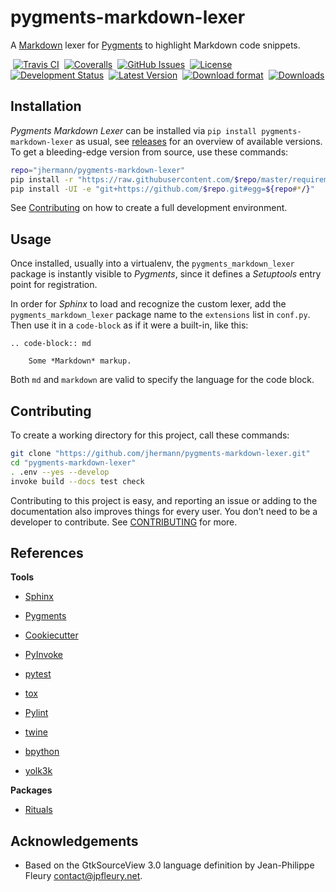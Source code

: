 # pygments-markdown-lexer

A [Markdown](https://daringfireball.net/projects/markdown/syntax) lexer
for [Pygments](http://pygments.org/) to highlight Markdown code snippets.

 [![Travis CI](https://api.travis-ci.org/jhermann/pygments-markdown-lexer.svg)](https://travis-ci.org/jhermann/pygments-markdown-lexer)
 [![Coveralls](https://img.shields.io/coveralls/jhermann/pygments-markdown-lexer.svg)](https://coveralls.io/r/jhermann/pygments-markdown-lexer)
 [![GitHub Issues](https://img.shields.io/github/issues/jhermann/pygments-markdown-lexer.svg)](https://github.com/jhermann/pygments-markdown-lexer/issues)
 [![License](https://img.shields.io/pypi/l/pygments-markdown-lexer.svg)](https://github.com/jhermann/pygments-markdown-lexer/blob/master/LICENSE)
 [![Development Status](https://pypip.in/status/pygments-markdown-lexer/badge.svg)](https://pypi.python.org/pypi/pygments-markdown-lexer/)
 [![Latest Version](https://img.shields.io/pypi/v/pygments-markdown-lexer.svg)](https://pypi.python.org/pypi/pygments-markdown-lexer/)
 [![Download format](https://pypip.in/format/pygments-markdown-lexer/badge.svg)](https://pypi.python.org/pypi/pygments-markdown-lexer/)
 [![Downloads](https://img.shields.io/pypi/dw/pygments-markdown-lexer.svg)](https://pypi.python.org/pypi/pygments-markdown-lexer/)


## Installation

*Pygments Markdown Lexer* can be installed via ``pip install pygments-markdown-lexer`` as usual,
see [releases](https://github.com/jhermann/pygments-markdown-lexer/releases) for an overview of available versions.
To get a bleeding-edge version from source, use these commands:

```sh
repo="jhermann/pygments-markdown-lexer"
pip install -r "https://raw.githubusercontent.com/$repo/master/requirements.txt"
pip install -UI -e "git+https://github.com/$repo.git#egg=${repo#*/}"
```

See [Contributing](#contributing) on how to create a full development environment.


## Usage

Once installed, usually into a virtualenv, the ``pygments_markdown_lexer`` package
is instantly visible to *Pygments*, since it defines a *Setuptools* entry point
for registration.

In order for *Sphinx* to load and recognize the custom lexer, add the
``pygments_markdown_lexer`` package name to the ``extensions`` list in ``conf.py``.
Then use it in a ``code-block`` as if it were a built-in, like this:

    .. code-block:: md

        Some *Markdown* markup.

Both ``md`` and ``markdown`` are valid to specify the language for the code block.


## Contributing

To create a working directory for this project, call these commands:

```sh
git clone "https://github.com/jhermann/pygments-markdown-lexer.git"
cd "pygments-markdown-lexer"
. .env --yes --develop
invoke build --docs test check
```

Contributing to this project is easy, and reporting an issue or
adding to the documentation also improves things for every user.
You don’t need to be a developer to contribute.
See [CONTRIBUTING](https://github.com/jhermann/pygments-markdown-lexer/blob/master/CONTRIBUTING.md) for more.


## References

**Tools**

* [Sphinx](http://sphinx-doc.org/)
* [Pygments](http://pygments.org/)

* [Cookiecutter](http://cookiecutter.readthedocs.org/en/latest/)
* [PyInvoke](http://www.pyinvoke.org/)
* [pytest](http://pytest.org/latest/contents.html)
* [tox](https://tox.readthedocs.org/en/latest/)
* [Pylint](http://docs.pylint.org/)
* [twine](https://github.com/pypa/twine#twine)
* [bpython](http://docs.bpython-interpreter.org/)
* [yolk3k](https://github.com/myint/yolk#yolk)

**Packages**

* [Rituals](https://jhermann.github.io/rituals)


## Acknowledgements

* Based on the GtkSourceView 3.0 language definition by Jean-Philippe Fleury <contact@jpfleury.net>.
